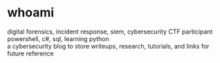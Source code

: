 # whoami
digital forensics, incident response, siem, cybersecurity CTF participant  
powershell, c#, sql, learning python  
a cybersecurity blog to store writeups, research, tutorials, and links for future reference
